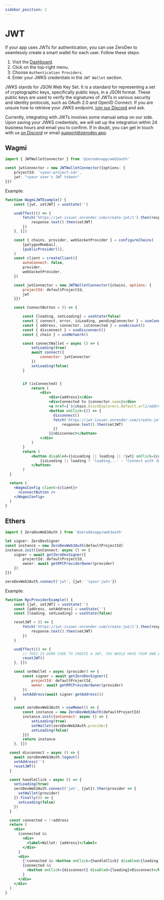 ```yaml
---
sidebar_position: 2
---
```


# JWT

If your app uses JWTs for authentication, you can use ZeroDev to seamlessly create a smart wallet for each user.  Follow these steps:

1. Visit the [Dashboard](https://dashboard.zerodev.app/).
2. Click on the top-right menu.
3. Choose `Authentication Providers`.
4. Enter your JWKS credentials in the `JWT Wallet` section.

JWKS stands for JSON Web Key Set. It is a standard for representing a set of cryptographic keys, specifically public keys, in a JSON format. These public keys are used to verify the signatures of JWTs in various security and identity protocols, such as OAuth 2.0 and OpenID Connect.  If you are unsure how to retrieve your JWKS endpoint, [join our Discord](https://discord.gg/KS9MRaTSjx) and ask.

Currently, integrating with JWTs involves some manual setup on our side.  Upon saving your JWKS credentials, we will set up the integration within 24 business hours and email you to confirm.  If in doubt, you can get in touch with us [on Discord](https://discord.gg/KS9MRaTSjx) or email support@zerodev.app.

## Wagmi

```typescript
import { JWTWalletConnector } from '@zerodevapp/web3auth'

const jwtConnector = new JWTWalletConnector({options: {
    projectId: '<your-project-id>',
    jwt: "<your user's JWT token>"
}})
```

Example:

```jsx live folded
function WagmiJWTExample() {
    const [jwt, setJWT] = useState('')

    useEffect(() => {
        fetch('https://jwt-issuer.onrender.com/create-jwt/1').then(response => {
            response.text().then(setJWT)
        })
    }, [])

    const { chains, provider, webSocketProvider } = configureChains(
        [polygonMumbai],
        [publicProvider()],
    )
    const client = createClient({
        autoConnect: false,
        provider,
        webSocketProvider,
    })

    const jwtConnector = new JWTWalletConnector({chains, options: {
        projectId: defaultProjectId,
        jwt
    }})

    const ConnectButton = () => {

        const [loading, setLoading] = useState(false)
        const { connect, error, isLoading, pendingConnector } = useConnect()
        const { address, connector, isConnected } = useAccount()
        const { disconnect } = useDisconnect()
        const { chain } = useNetwork()

        const connectWallet = async () => {
            setLoading(true)
            await connect({
                connector: jwtConnector
            })
            setLoading(false)
        }


        if (isConnected) {
            return (
                <div>
                    <div>{address}</div>
                    <div>Connected to {connector.name}</div>
                    <a href={`${chain.blockExplorers.default.url}/address/${address}`} target="_blank">Explorer</a><br />
                    <button onClick={() => {
                      disconnect()
                      fetch('https://jwt-issuer.onrender.com/create-jwt/1').then(response => {
                          response.text().then(setJWT)
                      })
                    }}>Disconnect</button>
                </div>
            )
        }
        return (
            <button disabled={isLoading || loading || !jwt} onClick={connectWallet}>
                {isLoading || loading ? 'loading...' : 'Connect with JWT'}
            </button>
        )
  }

  return (
    <WagmiConfig client={client}>
      <ConnectButton />
    </WagmiConfig>
  )
}
```

## Ethers

```typescript
import { ZeroDevWeb3Auth } from '@zerodevapp/web3auth'

let signer: ZeroDevSigner
const instance = new ZeroDevWeb3Auth(defaultProjectId)
instance.init({onConnect: async () => {
    signer = await getZeroDevSigner({
        projectId: defaultProjectId,
        owner: await getRPCProviderOwner(provider)
    })
}})

zeroDevWeb3Auth.connect('jwt', {jwt: '<your-jwt>'})
```

Example:

```jsx live folded
function RpcProviderExample() {
    const [jwt, setJWT] = useState('')
    const [address, setAddress] = useState('')
    const [loading, setLoading] = useState(false)

    resetJWT = () => {
        fetch('https://jwt-issuer.onrender.com/create-jwt/1').then(response => {
            response.text().then(setJWT)
        })
    }

    useEffect(() => {
        // THIS IS DEMO CODE TO CREATE A JWT, YOU WOULD HAVE YOUR OWN WAY TO GET YOUR JWT
        resetJWT()
    }, [])

    const setWallet = async (provider) => {
        const signer = await getZeroDevSigner({
            projectId: defaultProjectId,
            owner: await getRPCProviderOwner(provider)
        })
        setAddress(await signer.getAddress())
    }

    const zeroDevWeb3Auth = useMemo(() => {
        const instance = new ZeroDevWeb3Auth(defaultProjectId)
        instance.init({onConnect: async () => {
            setLoading(true)
            setWallet(zeroDevWeb3Auth.provider)
            setLoading(false)
        }})
        return instance
    }, [])

  const disconnect = async () => {
    await zeroDevWeb3Auth.logout()
    setAddress('')
    resetJWT()
  }

  const handleClick = async () => {
    setLoading(true)
    zeroDevWeb3Auth.connect('jwt', {jwt}).then(provider => {
      setWallet(provider)
    }).finally(() => {
      setLoading(false)
    })
  }

  const connected = !!address
  return (
    <div>
      {connected && 
        <div>
          <label>Wallet: {address}</label>
        </div>
      }
      <div>
        {!connected && <button onClick={handleClick} disabled={loading || !jwt}>{ loading ? 'loading...' : 'Create Wallet with JWT'}</button>}
        {connected && 
          <button onClick={disconnect} disabled={loading}>Disconnect</button>
        }
      </div>
    </div>
  )
}
```

